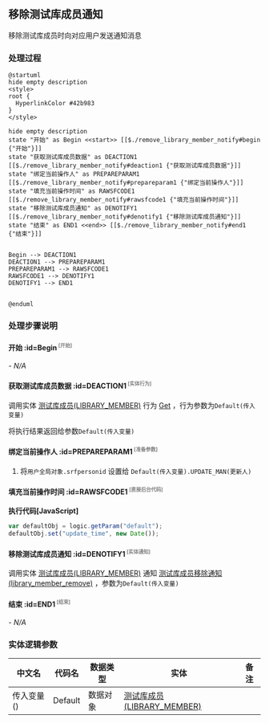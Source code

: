 ## 移除测试库成员通知 <!-- {docsify-ignore-all} -->

   移除测试库成员时向对应用户发送通知消息

### 处理过程

```plantuml
@startuml
hide empty description
<style>
root {
  HyperlinkColor #42b983
}
</style>

hide empty description
state "开始" as Begin <<start>> [[$./remove_library_member_notify#begin {"开始"}]]
state "获取测试库成员数据" as DEACTION1  [[$./remove_library_member_notify#deaction1 {"获取测试库成员数据"}]]
state "绑定当前操作人" as PREPAREPARAM1  [[$./remove_library_member_notify#prepareparam1 {"绑定当前操作人"}]]
state "填充当前操作时间" as RAWSFCODE1  [[$./remove_library_member_notify#rawsfcode1 {"填充当前操作时间"}]]
state "移除测试库成员通知" as DENOTIFY1  [[$./remove_library_member_notify#denotify1 {"移除测试库成员通知"}]]
state "结束" as END1 <<end>> [[$./remove_library_member_notify#end1 {"结束"}]]


Begin --> DEACTION1
DEACTION1 --> PREPAREPARAM1
PREPAREPARAM1 --> RAWSFCODE1
RAWSFCODE1 --> DENOTIFY1
DENOTIFY1 --> END1


@enduml
```


### 处理步骤说明

#### 开始 :id=Begin<sup class="footnote-symbol"> <font color=gray size=1>[开始]</font></sup>



*- N/A*
#### 获取测试库成员数据 :id=DEACTION1<sup class="footnote-symbol"> <font color=gray size=1>[实体行为]</font></sup>



调用实体 [测试库成员(LIBRARY_MEMBER)](module/TestMgmt/library_member.md) 行为 [Get](module/TestMgmt/library_member#行为) ，行为参数为`Default(传入变量)`

将执行结果返回给参数`Default(传入变量)`

#### 绑定当前操作人 :id=PREPAREPARAM1<sup class="footnote-symbol"> <font color=gray size=1>[准备参数]</font></sup>



1. 将`用户全局对象.srfpersonid` 设置给  `Default(传入变量).UPDATE_MAN(更新人)`

#### 填充当前操作时间 :id=RAWSFCODE1<sup class="footnote-symbol"> <font color=gray size=1>[直接后台代码]</font></sup>



<p class="panel-title"><b>执行代码[JavaScript]</b></p>

```javascript
var defaultObj = logic.getParam("default");
defaultObj.set("update_time", new Date());
```

#### 移除测试库成员通知 :id=DENOTIFY1<sup class="footnote-symbol"> <font color=gray size=1>[实体通知]</font></sup>



调用实体 [测试库成员(LIBRARY_MEMBER)](module/TestMgmt/library_member.md) 通知 [测试库成员移除通知(library_member_remove)](module/TestMgmt/library_member/notify/library_member_remove) ，参数为`Default(传入变量)`
#### 结束 :id=END1<sup class="footnote-symbol"> <font color=gray size=1>[结束]</font></sup>



*- N/A*



### 实体逻辑参数

|    中文名   |    代码名    |  数据类型    |  实体   |备注 |
| --------| --------| -------- | -------- | --------   |
|传入变量(<i class="fa fa-check"/></i>)|Default|数据对象|[测试库成员(LIBRARY_MEMBER)](module/TestMgmt/library_member.md)||
